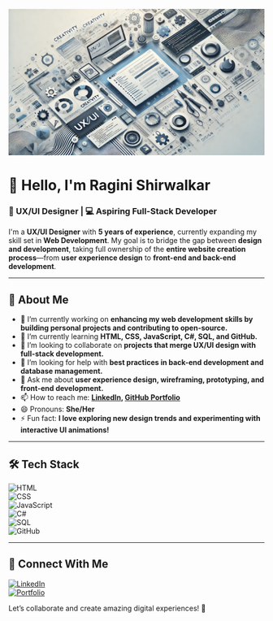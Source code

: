 ![UX UI Designer/ Website Developer](https://raw.githubusercontent.com/RaginiS19/RaginiS19/main/UX%20UI%20Designer%3AWeb%20Developer.png)

# 👋 Hello, I'm Ragini Shirwalkar  

### 🎨 UX/UI Designer | 💻 Aspiring Full-Stack Developer  

I'm a **UX/UI Designer** with **5 years of experience**, currently expanding my skill set in **Web Development**. My goal is to bridge the gap between **design and development**, taking full ownership of the **entire website creation process**—from **user experience design** to **front-end and back-end development**.  

---

## 🚀 About Me  
- 🔭 I’m currently working on **enhancing my web development skills by building personal projects and contributing to open-source.**  
- 🌱 I’m currently learning **HTML, CSS, JavaScript, C#, SQL, and GitHub.**  
- 👯 I’m looking to collaborate on **projects that merge UX/UI design with full-stack development.**  
- 🤔 I’m looking for help with **best practices in back-end development and database management.**  
- 💬 Ask me about **user experience design, wireframing, prototyping, and front-end development.**  
- 📫 How to reach me: **[LinkedIn](https://www.linkedin.com/in/raginishirwalkar/), [GitHub Portfolio](https://raginis19.github.io)**  
- 😄 Pronouns: **She/Her**  
- ⚡ Fun fact: **I love exploring new design trends and experimenting with interactive UI animations!**  

---

## 🛠 Tech Stack  
![HTML](https://img.shields.io/badge/HTML-E34F26?style=flat&logo=html5&logoColor=white)  
![CSS](https://img.shields.io/badge/CSS-1572B6?style=flat&logo=css3&logoColor=white)  
![JavaScript](https://img.shields.io/badge/JavaScript-F7DF1E?style=flat&logo=javascript&logoColor=black)  
![C#](https://img.shields.io/badge/C%23-239120?style=flat&logo=csharp&logoColor=white)  
![SQL](https://img.shields.io/badge/SQL-4479A1?style=flat&logo=postgresql&logoColor=white)  
![GitHub](https://img.shields.io/badge/GitHub-181717?style=flat&logo=github&logoColor=white)  

---

## 📡 Connect With Me  
[![LinkedIn](https://img.shields.io/badge/LinkedIn-Profile-blue?logo=linkedin)](https://www.linkedin.com/in/raginishirwalkar/)  
[![Portfolio](https://img.shields.io/badge/Portfolio-Website-orange)](https://raginis19.github.io)  

Let’s collaborate and create amazing digital experiences! 🚀  


<!--
**RaginiS19/RaginiS19** is a ✨ _special_ ✨ repository because its `README.md` (this file) appears on your GitHub profile.

Here are some ideas to get you started:

- 🔭 I’m currently working on ...
- 🌱 I’m currently learning ...
- 👯 I’m looking to collaborate on ...
- 🤔 I’m looking for help with ...
- 💬 Ask me about ...
- 📫 How to reach me: ...
- 😄 Pronouns: ...
- ⚡ Fun fact: ...
-->
